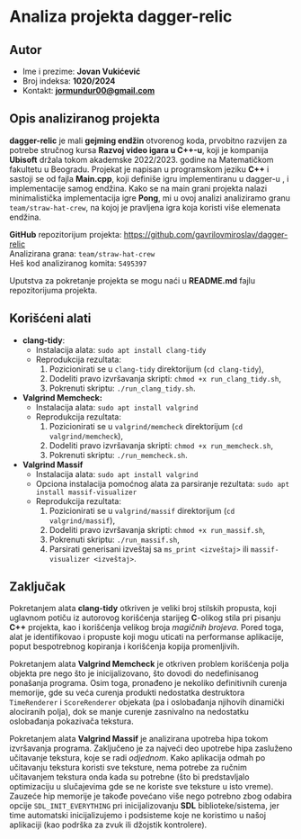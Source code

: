 # Analiza projekta dagger-relic

## Autor
- Ime i prezime: **Jovan Vukićević**
- Broj indeksa: **1020/2024**
- Kontakt: **jormundur00@gmail.com**

## Opis analiziranog projekta
**dagger-relic** je mali **gejming endžin** otvorenog koda, prvobitno razvijen za potrebe stručnog kursa **Razvoj video igara u C++-u**, koji je kompanija **Ubisoft** držala tokom akademske 2022/2023. godine na Matematičkom fakultetu u Beogradu. Projekat je napisan u programskom jeziku **C++** i sastoji se od fajla **Main.cpp**, koji definiše igru implementiranu u dagger-u , i implementacije samog endžina. Kako se na main grani projekta nalazi minimalistička implementacija igre **Pong**, mi u ovoj analizi analiziramo granu `team/straw-hat-crew`, na kojoj je pravljena igra koja koristi više elemenata endžina.

**GitHub** repozitorijum projekta: https://github.com/gavrilovmiroslav/dagger-relic </br>
Analizirana grana: `team/straw-hat-crew` </br>
Heš kod analiziranog komita: `5495397`

Uputstva za pokretanje projekta se mogu naći u **README.md** fajlu repozitorijuma projekta.

## Korišćeni alati
- **clang-tidy**:
    - Instalacija alata: `sudo apt install clang-tidy`
    - Reprodukcija rezultata:
        1. Pozicionirati se u `clang-tidy` direktorijum (`cd clang-tidy`),
        2. Dodeliti pravo izvršavanja skripti: `chmod +x run_clang_tidy.sh`,
        3. Pokrenuti skriptu: `./run_clang_tidy.sh`.
- **Valgrind Memcheck:**
    - Instalacija alata: `sudo apt install valgrind`
    - Reprodukcija rezultata:
        1. Pozicionirati se u `valgrind/memcheck` direktorijum (`cd valgrind/memcheck`),
        2. Dodeliti pravo izvršavanja skripti: `chmod +x run_memcheck.sh`,
        3. Pokrenuti skriptu: `./run_memcheck.sh`.
- **Valgrind Massif**
    - Instalacija alata: `sudo apt install valgrind`
    - Opciona instalacija pomoćnog alata za parsiranje rezultata: `sudo apt install massif-visualizer`
    - Reprodukcija rezultata:
        1. Pozicionirati se u `valgrind/massif` direktorijum (`cd valgrind/massif`),
        2. Dodeliti pravo izvršavanja skripti: `chmod +x run_massif.sh`,
        3. Pokrenuti skriptu: `./run_massif.sh`,
        4. Parsirati generisani izveštaj sa `ms_print <izveštaj>` ili `massif-visualizer <izveštaj>`.

## Zaključak

Pokretanjem alata **clang-tidy** otkriven je veliki broj stilskih propusta, koji uglavnom potiču iz autorovog korišćenja starijeg **C**-olikog stila pri pisanju **C++** projekta, kao i korišćenja velikog broja *magičnih brojeva*. Pored toga, alat je identifikovao i propuste koji mogu uticati na performanse aplikacije, poput bespotrebnog kopiranja i korišćenja kopija promenljivih.

Pokretanjem alata **Valgrind Memcheck** je otkriven problem korišćenja polja objekta pre nego što je inicijalizovano, što dovodi do nedefinisanog ponašanja programa. Osim toga, pronađeno je nekoliko definitivnih curenja memorije, gde su veća curenja produkti nedostatka destruktora `TimeRenderer` i `ScoreRenderer` objekata (pa i oslobađanja njihovih dinamički alociranih polja), dok se manje curenje zasnivalno na nedostatku oslobađanja pokazivača tekstura.

Pokretanjem alata **Valgrind Massif** je analizirana upotreba hipa tokom izvršavanja programa. Zaključeno je za najveći deo upotrebe hipa zasluženo učitavanje tekstura, koje se radi *odjednom*. Kako aplikacija odmah po učitavanju tekstura koristi sve teksture, nema potrebe za ručnim učitavanjem tekstura onda kada su potrebne (što bi predstavljalo optimizaciju u slučajevima gde se ne koriste sve teksture u isto vreme). Zauzeće hip memorije je takođe povećano više nego potrebno zbog odabira opcije `SDL_INIT_EVERYTHING` pri inicijalizovanju **SDL** biblioteke/sistema, jer time automatski inicijalizujemo i podsisteme koje ne koristimo u našoj aplikaciji (kao podrška za zvuk ili džojstik kontrolere).


